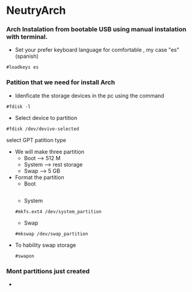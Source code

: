 # NeutryArch

### Arch Instalation from bootable USB using manual instalation with terminal.

* Set your prefer keyboard language for comfortable , my case "es" (spanish)
~~~
#loadkeys es
~~~
### Patition that we need for install Arch
* Idenficate the storage devices in the pc using the command 
~~~
#fdisk -l 
~~~
* Select device to partition

~~~
#fdisk /dev/devive-selected
~~~
  select GPT patition type

* We will make three partition
  - Boot --> 512 M
  - System --> rest storage
  - Swap --> 5 GB
* Format the partition 
  - Boot
  ~~~

  ~~~
  - System
  ~~~
  #mkfs.ext4 /dev/system_partition
  ~~~
  - Swap
  ~~~
  #mkswap /dev/swap_partition
  ~~~
* To hability swap storage
  ~~~
  #swapon 
  ~~~
### Mont partitions just created
*
